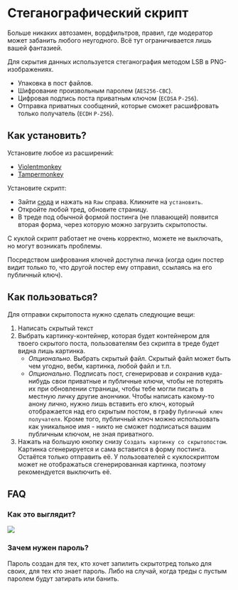 # Стеганографический скрипт
Больше никаких автозамен, вордфильтров, правил, где модератор может забанить любого неугодного. Всё тут ограничивается лишь вашей фантазией.

Для скрытия данных используется стеганография методом LSB в PNG-изображениях.

- Упаковка в пост файлов.
- Шифрование произвольным паролем (`AES256-CBC`).
- Цифровая подпись поста приватным ключом (`ECDSA` `P-256`).
- Отправка приватных сообщений, которые сможет расшифровать только получатель (`ECDH` `P-256`).


## Как установить?
Установите любое из расширений:
* [Violentmonkey](https://violentmonkey.github.io)
* [Tampermonkey](https://www.tampermonkey.net)

Установите скрипт:
* Зайти [сюда](./HiddenThread.user.js) и нажать на `Raw` справа. Кликните на `установить`.
* Откройте любой тред, обновите страницу.
* В треде под обычной формой постинга (не плавающей) появится вторая форма, через которую можно загрузить скрытопосты.

C куклой скрипт работает не очень корректно, можете не выключать, но могут возникать проблемы.

Посредством шифрования ключей доступна личка (когда один постер видит только то, что другой постер ему отправил, ссылаясь на его публичный ключ).

## Как пользоваться?
Для отправки скрытопоста нужно сделать следующие вещи:
1. Написать скрытый текст
2. Выбрать картинку-контейнер, которая будет контейнером для твоего скрытого поста, пользователям без скрипта в треде будет видна лишь картинка.
    * *Опционально.* Выбрать скрытый файл. Скрытый файл может быть чем угодно, вебм, картинка, любой файл и т.п.
    * *Опционально.* Подписать пост, сгенерировав и сохранив куда-нибудь свои приватные и публичные ключи, чтобы не потерять их при обновлении страницы, чтобы тебе могли писать в местную личку другие анончики. Чтобы написать какому-то анону лично, нужно лишь вставить его ключ, который отображается над его скрытым постом, в графу `Публичный ключ получателя`. Кроме того, публичный ключ можно использовать как уникальное имя - никто не сможет подписаться вашим публичным ключом, не зная приватного.
3. Нажать на большую кнопку снизу `Создать картинку со скрытопостом`. Картинка сгенерируется и сама вставится в форму постинга. Остаётся только отправить её. У пользователей с куклоскриптом может не отображаться сгенерированная картинка, поэтому рекомендуется выключить её.


## FAQ
### Как это выглядит?
![](https://i.imgur.com/I3MfqSr.png)

### Зачем нужен пароль?
Пароль создан для тех, кто хочет запилить скрытотред только для своих, для тех кто знает пароль. Либо на случай, когда треды с пустым паролем будут затирать или банить.
